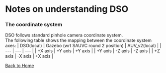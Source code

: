 # Notes on understanding DSO

### The coordinate system
DSO follows standard pinhole camera coordinate system.<br>
The following table shows the mapping between the coordinate system axes:
| DSO(local) | Gazebo (wrt SAUVC round 2 position) | AUV\_v2(local) |
| --- | --- | --- |
| +X axis | +Y axis | +Y axis | 
| +Y axis | -Z axis | -Z axis |
| +Z axis | -X axis | +X axis |

[Back to Home](./Home.md)